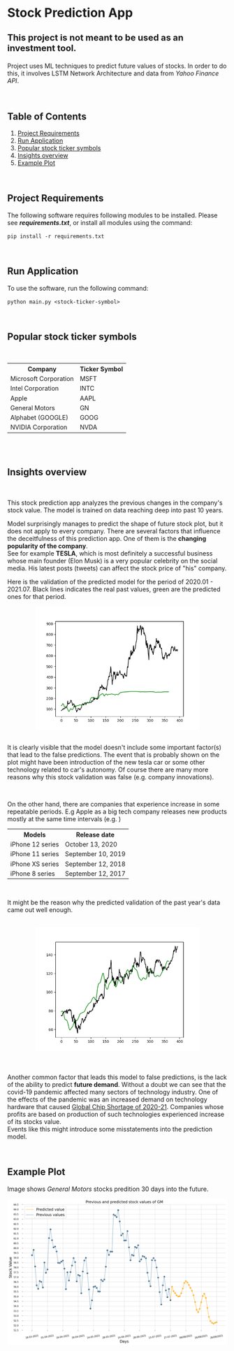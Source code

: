 # Stock Prediction App

<b><h3 style="font-size: 20px">This project is not meant to be used as an investment tool.</h3></b>

Project uses ML techniques to predict future values of stocks. In order to do this, it involves LSTM Network Architecture and data from <i>Yahoo Finance API</i>.

<br />

## Table of Contents

1. [Project Requirements](#project-requirements)
2. [Run Application](#run-application)
3. [Popular stock ticker symbols](#popular-stock-ticker-symbols)
4. [Insights overview](#insights-overview)
5. [Example Plot](#example-plot)

<br />

## Project Requirements

The following software requires following modules to be installed. Please see <b><i>requirements.txt</i></b>, or install all modules using the command:

```
pip install -r requirements.txt
```

<br />

## Run Application

To use the software, run the following command:

```
python main.py <stock-ticker-symbol>
```

<br /> 

## Popular stock ticker symbols

<br />

<table id="ticker-symbols" align="center">
  <tr>
    <th>Company</th>
    <th>Ticker Symbol</th>
  </tr>
  <tr>
    <td>Microsoft Corporation</td>
    <td>MSFT</td>
  </tr>
  <tr>
    <td>Intel Corporation</td>
    <td>INTC</td>
  </tr>
  <tr>
    <td>Apple</td>
    <td>AAPL</td>
  </tr>
  <tr>
    <td>General Motors</td>
    <td>GN</td>
  </tr>
  <tr>
    <td>Alphabet (GOOGLE)</td>
    <td>GOOG</td>
  </tr>
  <tr>
    <td>NVIDIA Corporation</td>
    <td>NVDA</td>
  </tr>
</table>

<br /><br />

## Insights overview
<br />
<p>
This stock prediction app analyzes the previous changes in the company's stock value. The model is trained on data reaching deep into past 10 years. <br />

Model surprisingly manages to predict the shape of future stock plot, but it does not apply to every company.
There are several factors that influence the deceitfulness of this prediction app. One of them is the <b>changing popularity of the company</b>. <br />
See for example <b>TESLA</b>, which is most definitely a successful business whose main founder (Elon Musk) is a very popular celebrity on the social media. His latest posts (tweets) can affect the stock price of "his" company.

Here is the validation of the predicted model for the period of 2020.01 - 2021.07. Black lines indicates the real past values, green are the predicted ones for that period. 
</p>

<div align="center">
<img alt="tesla_example" src="images/tesla_example.png" align="center" width="75%"/>
</div><br />

<p>
It is clearly visible that the model doesn't include some important factor(s) that lead to the false predictions. The event that is probably shown on the plot might have been introduction of the new tesla car or some other technology related to car's autonomy.
Of course there are many more reasons why this stock validation was false (e.g. company innovations).
</p>

<br />

<p>
On the other hand, there are companies that experience increase in some repeatable periods. E.g Apple as a big tech company releases new products mostly at the same time intervals (e.g. )

<table id="ticker-symbols" align="center">
  <tr>
    <th>Models</th>
    <th>Release date</th>
  </tr>
  <tr>
    <td>iPhone 12 series</td>
    <td>October 13, 2020</td>
  </tr>
  <tr>
    <td>iPhone 11 series</td>
    <td>September 10, 2019</td>
  </tr>
  <tr>
    <td>iPhone XS series</td>
    <td>September 12, 2018</td>
  </tr>
  <tr>
    <td>iPhone 8 series</td>
    <td>September 12, 2017</td>
  </tr>
</table>

<br />
<p>
It might be the reason why the predicted validation of the past year's data came out well enough.

</p> <br />

<div align="center">
<img alt="tesla_example" src="images/apple_example.png" width="75%"/>
</div>
<br /><br />

<p>

Another common factor that leads this model to false predictions, is the lack of the ability to predict <b>future 
demand</b>. Without a doubt we can see that the covid-19 pandemic affected many sectors of technology industry. One of the effects of the pandemic was an increased demand on technology hardware that caused <a href="https://en.wikipedia.org/wiki/2020–21_global_chip_shortage" target="_blank">Global Chip Shortage of 2020-21</a>. 
Companies whose profits are based on production of such technologies experienced increase of its stocks value. <br />
Events like this might introduce some misstatements into the prediction model.
</p>

<br /> 

## Example Plot

Image shows <i>General Motors</i> stocks predition 30 days into the future.

<div align="center">
<img alt="tesla_example" src="images/stock_GM.png"/>
</div>
